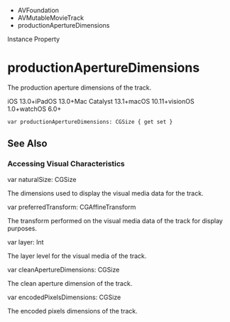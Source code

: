 

- AVFoundation
- AVMutableMovieTrack
-  productionApertureDimensions 

Instance Property

# productionApertureDimensions

The production aperture dimensions of the track.

iOS 13.0+iPadOS 13.0+Mac Catalyst 13.1+macOS 10.11+visionOS 1.0+watchOS 6.0+

``` source
var productionApertureDimensions: CGSize { get set }
```

## See Also

### Accessing Visual Characteristics

var naturalSize: CGSize

The dimensions used to display the visual media data for the track.

var preferredTransform: CGAffineTransform

The transform performed on the visual media data of the track for display purposes.

var layer: Int

The layer level for the visual media of the track.

var cleanApertureDimensions: CGSize

The clean aperture dimension of the track.

var encodedPixelsDimensions: CGSize

The encoded pixels dimensions of the track.

